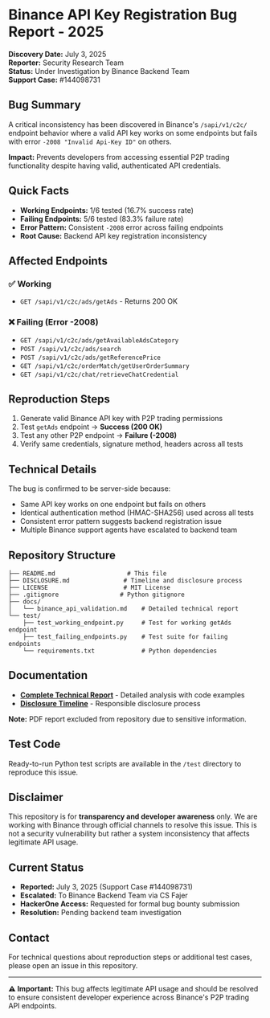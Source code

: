 # Binance API Key Registration Bug Report - 2025

**Discovery Date:** July 3, 2025  
**Reporter:** Security Research Team  
**Status:** Under Investigation by Binance Backend Team  
**Support Case:** #144098731  

## Bug Summary

A critical inconsistency has been discovered in Binance's `/sapi/v1/c2c/` endpoint behavior where a valid API key works on some endpoints but fails with error `-2008 "Invalid Api-Key ID"` on others.

**Impact:** Prevents developers from accessing essential P2P trading functionality despite having valid, authenticated API credentials.

## Quick Facts

- **Working Endpoints:** 1/6 tested (16.7% success rate)
- **Failing Endpoints:** 5/6 tested (83.3% failure rate)  
- **Error Pattern:** Consistent `-2008` error across failing endpoints
- **Root Cause:** Backend API key registration inconsistency

## Affected Endpoints

### ✅ Working
- `GET /sapi/v1/c2c/ads/getAds` - Returns 200 OK

### ❌ Failing (Error -2008)
- `GET /sapi/v1/c2c/ads/getAvailableAdsCategory`
- `POST /sapi/v1/c2c/ads/search`
- `POST /sapi/v1/c2c/ads/getReferencePrice`
- `GET /sapi/v1/c2c/orderMatch/getUserOrderSummary`
- `GET /sapi/v1/c2c/chat/retrieveChatCredential`

## Reproduction Steps

1. Generate valid Binance API key with P2P trading permissions
2. Test `getAds` endpoint → **Success (200 OK)**
3. Test any other P2P endpoint → **Failure (-2008)**
4. Verify same credentials, signature method, headers across all tests

## Technical Details

The bug is confirmed to be server-side because:
- Same API key works on one endpoint but fails on others
- Identical authentication method (HMAC-SHA256) used across all tests
- Consistent error pattern suggests backend registration issue
- Multiple Binance support agents have escalated to backend team

## Repository Structure

```
├── README.md                    # This file
├── DISCLOSURE.md               # Timeline and disclosure process
├── LICENSE                     # MIT License
├── .gitignore                 # Python gitignore
├── docs/
│   └── binance_api_validation.md    # Detailed technical report
└── test/
    ├── test_working_endpoint.py     # Test for working getAds endpoint
    ├── test_failing_endpoints.py    # Test suite for failing endpoints
    └── requirements.txt             # Python dependencies
```

## Documentation

- **[Complete Technical Report](docs/binance_api_validation.md)** - Detailed analysis with code examples
- **[Disclosure Timeline](DISCLOSURE.md)** - Responsible disclosure process

**Note:** PDF report excluded from repository due to sensitive information.

## Test Code

Ready-to-run Python test scripts are available in the `/test` directory to reproduce this issue.

## Disclaimer

This repository is for **transparency and developer awareness** only. We are working with Binance through official channels to resolve this issue. This is not a security vulnerability but rather a system inconsistency that affects legitimate API usage.

## Current Status

- **Reported:** July 3, 2025 (Support Case #144098731)
- **Escalated:** To Binance Backend Team via CS Fajer
- **HackerOne Access:** Requested for formal bug bounty submission
- **Resolution:** Pending backend team investigation

## Contact

For technical questions about reproduction steps or additional test cases, please open an issue in this repository.

---

**⚠️ Important:** This bug affects legitimate API usage and should be resolved to ensure consistent developer experience across Binance's P2P trading API endpoints.
